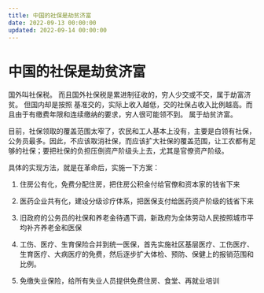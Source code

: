 ```yaml
---
title: 中国的社保是劫贫济富
date: 2022-09-13 00:00:00
updated: 2022-09-14 00:00:00
---
```


# 中国的社保是劫贫济富

国外叫社保税。 而且国外社保税是累进制征收的，穷人少交或不交，属于劫富济贫。 但国内却是按照 基准交的，实际上收入越低，交的社保占收入比例越高。而且由于有缴费年限和连续缴纳的要求，穷人很可能领不到。  属于劫贫济富。

目前，社保领取的覆盖范围太窄了，农民和工人基本上没有，主要是白领有社保，公务员最多。因此，不应该取消社保，而应该扩大社保的覆盖范围，让工农都有足够的社保；要把社保的负担压倒资产阶级头上去，尤其是官僚资产阶级。

具体的实现方法，就是在革命后，实施一下方案：

1. 住房公有化，免费分配住房，把住房公积金付给官僚和资本家的钱省下来

2. 医药企业共有化，建设分级诊疗体系，把医保支付给医药资产阶级的钱省下来

3. 旧政府的公务员的社保和养老金待遇下调，新政府为全体劳动人民按照城市平均补齐养老金和医保

4. 工伤、医疗、生育保险合并到统一医保，首先实施社区基层医疗、工伤医疗、生育医疗、大病医疗的免费，然后逐步扩大体检、预防、保健上的报销范围和比例。

5. 免缴失业保险，给所有失业人员提供免费住房、食堂、再就业培训

